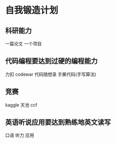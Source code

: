 # 自我锻造计划
## 科研能力
一篇论文
一个项目
## 代码编程要达到过硬的编程能力
力扣
codewar
代码随想录
手撕代码(手写算法)
## 竞赛
kaggle
天池
ccf
## 英语听说应用要达到熟练地英文读写
口语
听力
应用

